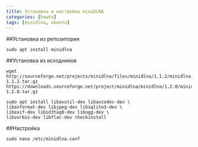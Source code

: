 ```yaml
---
title: Установка и настройка miniDLNA
categories: [howto]
tags: [minidlna, ubuntu]
---
```


##Установка из репозитория

```shell
sudo apt install minidlna
```

##Установка из исходников

```shell
wget http://sourceforge.net/projects/minidlna/files/minidlna/1.1.2/minidlna-1.1.2.tar.gz
https://downloads.sourceforge.net/project/minidlna/minidlna/1.2.0/minidlna-1.2.0.tar.gz
```

```shell
sudo apt install libavutil-dev libavcodec-dev \
libavformat-dev libjpeg-dev libsqlite3-dev \
libexif-dev libid3tag0-dev libogg-dev \
libvorbis-dev libflac-dev checkinstall
```

##Настройка

```shell
sudo nano /etc/minidlna.conf
```
